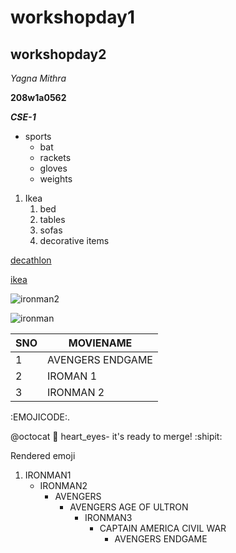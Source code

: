 # workshopday1
## workshopday2
*Yagna Mithra*

**208w1a0562**

***CSE-1***
* sports
     * bat
     * rackets
     * gloves
     * weights
 
 1.  Ikea
     1. bed
     2. tables
     3. sofas
     4. decorative items
  
 [decathlon](https://www.decathlon.in/)
 
 [ikea](https://www.ikea.com/in/en/)
 
  ![ironman2](https://c4.wallpaperflare.com/wallpaper/282/717/115/iron-man-4k-armor-neon-wallpaper-preview.jpg)
  
  
 ![ironman](https://2.bp.blogspot.com/-9tNdPS8RaNY/XLTytazgSmI/AAAAAAAABiE/U3KVzwdOkF4tGUiKbR1Jlt-e7cpKjqmqgCKgBGAs/w1242-h2688-c/avengers-endgame-iron-man-spiderman-uhdpaper.com-8K-118.jpg)

SNO|MOVIENAME
----|----
1|AVENGERS ENDGAME
2|IROMAN 1
3|IRONMAN 2

:EMOJICODE:.

@octocat :smiling_face_with_three_hearts: heart_eyes- it's ready to merge! :shipit:

Rendered emoji

1. IRONMAN1
    - IRONMAN2
      - AVENGERS
        - AVENGERS AGE OF ULTRON
          - IRONMAN3
            - CAPTAIN AMERICA CIVIL WAR
              - AVENGERS ENDGAME

